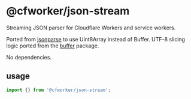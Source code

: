 # @cfworker/json-stream

Streaming JSON parser for Cloudflare Workers and service workers.

Ported from [jsonparse](https://github.com/creationix/jsonparse) to use Uint8Array instead of Buffer. UTF-8 slicing logic ported from the [buffer](https://github.com/feross/buffer) package.

No dependencies.

## usage

```js
import {} from '@cfworker/json-stream';
```
